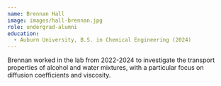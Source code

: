 ```yaml
---
name: Brennan Hall
image: images/hall-brennan.jpg
role: undergrad-alumni
education:
  - Auburn University, B.S. in Chemical Engineering (2024)
---
```


Brennan worked in the lab from 2022-2024 to investigate the transport
properties of alcohol and water mixtures, with a particular focus on diffusion
coefficients and viscosity.
